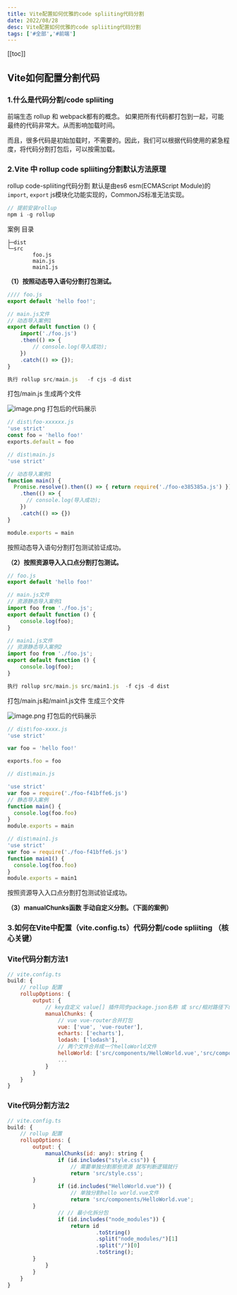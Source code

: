 ```yaml
---
title: Vite配置如何优雅的code spliiting代码分割
date: 2022/08/28
desc: Vite配置如何优雅的code spliiting代码分割
tags: ['#全部','#前端']
---
```


[[toc]]

## Vite如何配置分割代码

### 1.什么是代码分割/code spliiting

前端生态 rollup 和 webpack都有的概念。
如果把所有代码都打包到一起，可能最终的代码非常大。从而影响加载时间。

而且，很多代码是初始加载时，不需要的。因此，我们可以根据代码使用的紧急程度，将代码分割打包后，可以按需加载。

### 2.Vite 中 rollup code spliiting分割默认方法原理

rollup code-spliiting代码分割 默认是由es6 esm(ECMAScript Module)的`import`, `export` js模块化功能实现的，CommonJS标准无法实现。

```js
// 提前安装rollup
npm i -g rollup
```

案例
目录

```
├─dist
└─src
        foo.js
        main.js
        main1.js
```

**（1）按照动态导入语句分割打包测试。**

```js
//// foo.js
export default 'hello foo!';

// main.js文件
// 动态导入案例1
export default function () {
    import('./foo.js')
    .then(() => {
        // console.log(导入成功);
    })
    .catch(() => {});
}
```

```js
执行 rollup src/main.js   -f cjs -d dist
```

打包/main.js 生成两个文件

![image.png](//p1-juejin.byteimg.com/tos-cn-i-k3u1fbpfcp/cdec8186d78a401ab6da25cc4d37d66d~tplv-k3u1fbpfcp-watermark.image?)
打包后的代码展示

```js
// dist\foo-xxxxxx.js
'use strict'
const foo = 'hello foo!'
exports.default = foo

// dist\main.js
'use strict'

// 动态导入案例1
function main() {
  Promise.resolve().then(() => { return require('./foo-e385385a.js') })
    .then(() => {
      // console.log(导入成功);
    })
    .catch(() => {})
}

module.exports = main
```

按照动态导入语句分割打包测试验证成功。

**（2）按照资源导入入口点分割打包测试。**

```js
// foo.js
export default 'hello foo!'
```

```js
// main.js文件
// 资源静态导入案例1
import foo from './foo.js';
export default function () {
    console.log(foo);
}

// main1.js文件
// 资源静态导入案例2
import foo from './foo.js';
export default function () {
    console.log(foo);
}
```

```js
执行 rollup src/main.js src/main1.js  -f cjs -d dist
```

打包/main.js和/main1.js文件 生成三个文件

![image.png](https://p1-juejin.byteimg.com/tos-cn-i-k3u1fbpfcp/c8a559d52625410c9a4dcdc9b34821ab~tplv-k3u1fbpfcp-watermark.image?)
打包后的代码展示

```js
// dist\foo-xxxx.js
'use strict'

var foo = 'hello foo!'

exports.foo = foo

// dist\main.js

'use strict'
var foo = require('./foo-f41bffe6.js')
// 静态导入案例
function main() {
  console.log(foo.foo)
}
module.exports = main

// dist\main1.js
'use strict'
var foo = require('./foo-f41bffe6.js')
function main1() {
  console.log(foo.foo)
}
module.exports = main1
```

按照资源导入入口点分割打包测试验证成功。

**（3）manualChunks函数 手动自定义分割。（下面的案例）**

### 3.如何在Vite中配置（vite.config.ts）代码分割/code spliiting （核心关键）

### Vite代码分割方法1

```js
// vite.config.ts
build: {
    // rollup 配置
    rollupOptions: {
        output: {
            // key自定义 value[] 插件同步package.json名称 或 src/相对路径下的指定文件 （自己鼠标点击进去可以看manualChunks ts类型）
            manualChunks: {
                // vue vue-router合并打包
                vue: ['vue', 'vue-router'],
                echarts: ['echarts'],
                lodash: ['lodash'],
                // 两个文件合并成一个helloWorld文件
                helloWorld: ['src/components/HelloWorld.vue','src/components/HelloWorld1.vue'],
                ...
            }
        }
    }
}
```

### Vite代码分割方法2

```js
// vite.config.ts
build: {
    // rollup 配置
    rollupOptions: {
        output: {
            manualChunks(id: any): string {
                if (id.includes("style.css")) {
                    // 需要单独分割那些资源 就写判断逻辑就行
                    return 'src/style.css';
		}
                if (id.includes("HelloWorld.vue")) {
                    // 单独分割hello world.vue文件
                    return 'src/components/HelloWorld.vue';
		}
                // // 最小化拆分包
                if (id.includes("node_modules")) {
                    return id
                            .toString()
                            .split("node_modules/")[1]
                            .split("/")[0]
                            .toString();
		}
            }
        }
    }
}
```
